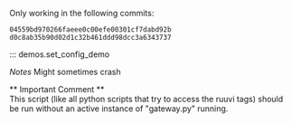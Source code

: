Only working in the following commits:
```
04559bd970266faeee0c00efe00301cf7dabd92b
d0c8ab35b90d02d1c32b461ddd98dcc3a6343737
```

::: demos.set_config_demo

*Notes*
Might sometimes crash

** Important Comment **  
This script (like all python scripts that try to access the ruuvi tags) should be run without an active instance of "gateway.py" running.
